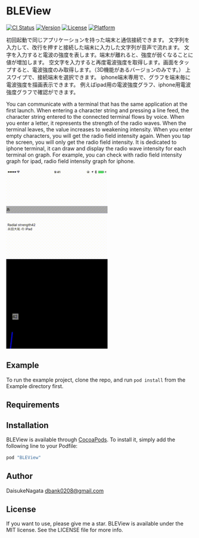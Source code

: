 # BLEView

[![CI Status](http://img.shields.io/travis/永田大祐/BLEView.svg?style=flat)](https://travis-ci.org/永田大祐/BLEView)
[![Version](https://img.shields.io/cocoapods/v/BLEView.svg?style=flat)](http://cocoapods.org/pods/BLEView)
[![License](https://img.shields.io/cocoapods/l/BLEView.svg?style=flat)](http://cocoapods.org/pods/BLEView)
[![Platform](https://img.shields.io/cocoapods/p/BLEView.svg?style=flat)](http://cocoapods.org/pods/BLEView)

初回起動で同じアプリケーションを持った端末と通信接続できます。
文字列を入力して、改行を押すと接続した端末に入力した文字列が音声で流れます。
文字を入力すると電波の強度を表します。端末が離れると、強度が弱くなることに値が増加します。
空文字を入力すると再度電波強度を取得します。画面をタップすると、電波強度のみ取得します。（3D機能があるバージョンのみです。）
上スワイプで、接続端末を選択できます。
iphone端末専用で、グラフを端末毎に電波強度を描画表示できます。
例えばipad用の電波強度グラフ、iphone用電波強度グラフで確認ができます。


You can communicate with a terminal that has the same application at the first launch.
When entering a character string and pressing a line feed, the character string entered to the connected terminal flows by voice.
When you enter a letter, it represents the strength of the radio waves. When the terminal leaves, the value increases to weakening intensity.
When you enter empty characters, you will get the radio field intensity again. When you tap the screen, you will only get the radio field intensity.
It is dedicated to iphone terminal, it can draw and display the radio wave intensity for each terminal on graph.
For example, you can check with radio field intensity graph for ipad, radio field intensity graph for iphone.


![](https://github.com/daisukenagata/BLEView/blob/master/BLE_Movie.gif?raw=true)
## Example

To run the example project, clone the repo, and run `pod install` from the Example directory first.

## Requirements

## Installation

BLEView is available through [CocoaPods](http://cocoapods.org). To install
it, simply add the following line to your Podfile:

```ruby
pod "BLEView"
```

## Author

DaisukeNagata dbank0208@gmail.com

## License
If you want to use, please give me a star.
BLEView is available under the MIT license. See the LICENSE file for more info.
